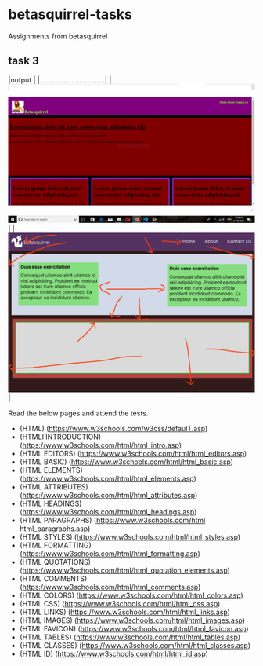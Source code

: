 # betasquirrel-tasks

Assignments from betasquirrel

## task 3

|output |
|.................................|
|![Task 1](images/task-1.png) |
|![Task 2](images/task-2.png) |

Read the below pages and attend the tests.

- (HTML) (https://www.w3schools.com/w3css/defaulT.asp)
- (HTMLI INTRODUCTION) (https://www.w3schools.com/html/html_intro.asp)
- (HTML EDITORS) (https://www.w3schools.com/html/html_editors.asp)
- (HTML BASIC) (https://www.w3schools.com/html/html_basic.asp)
- (HTML ELEMENTS) (https://www.w3schools.com/html/html_elements.asp)
- (HTML ATTRIBUTES) (https://www.w3schools.com/html/html_attributes.asp)
- (HTML HEADINGS) (https://www.w3schools.com/html/html_headings.asp)
- (HTML PARAGRAPHS) (https://www.w3schools.com/html html_paragraphs.asp)
- (HTML STYLES) (https://www.w3schools.com/html/html_styles.asp)
- (HTML FORMATTING) (https://www.w3schools.com/html/html_formatting.asp)
- (HTML QUOTATIONS) (https://www.w3schools.com/html/html_quotation_elements.asp)
- (HTML COMMENTS) (https://www.w3schools.com/html/html_comments.asp)
- (HTML COLORS) (https://www.w3schools.com/html/html_colors.asp)
- (HTML CSS) (https://www.w3schools.com/html/html_css.asp)
- (HTML LINKS) (https://www.w3schools.com/html/html_links.asp)
- (HTML IMAGES) (https://www.w3schools.com/html/html_images.asp)
- (HTML FAVICON) (https://www.w3schools.com/html/html_favicon.asp)
- (HTML TABLES) (https://www.w3schools.com/html/html_tables.asp)
- (HTML CLASSES) (https://www.w3schools.com/html/html_classes.asp)
- (HTML ID) (https://www.w3schools.com/html/html_id.asp)
